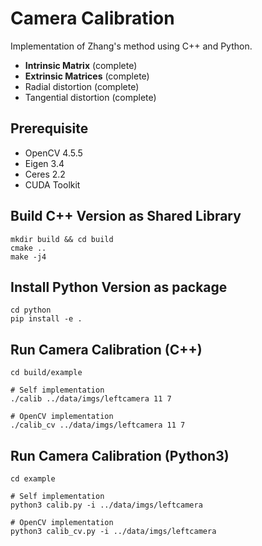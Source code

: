 # Camera Calibration 

Implementation of Zhang's method using C++ and Python.
- **Intrinsic Matrix** (complete)
- **Extrinsic Matrices** (complete)
- Radial distortion (complete)
- Tangential distortion (complete)

## Prerequisite
- OpenCV 4.5.5
- Eigen 3.4
- Ceres 2.2
- CUDA Toolkit

## Build C++ Version as Shared Library
```shell
mkdir build && cd build
cmake ..
make -j4
```

## Install Python Version as package
```shell
cd python
pip install -e .
```

## Run Camera Calibration (C++)
```shell
cd build/example

# Self implementation
./calib ../data/imgs/leftcamera 11 7

# OpenCV implementation
./calib_cv ../data/imgs/leftcamera 11 7
```

## Run Camera Calibration (Python3)
```shell
cd example

# Self implementation
python3 calib.py -i ../data/imgs/leftcamera

# OpenCV implementation
python3 calib_cv.py -i ../data/imgs/leftcamera
```

